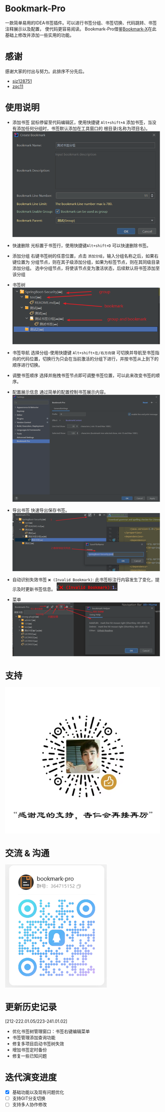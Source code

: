 # Bookmark-Pro

一款简单易用的IDEA书签插件。可以进行书签分组、书签切换、代码跳转、书签注释展示以及配置， 使代码更容易阅读。
Bookmark-Pro借鉴[Bookmark-X](https://plugins.jetbrains.com/plugin/22013-bookmark-x)在此基础上修改并添加一些实用的功能。

# 感谢

感谢大家的付出与努力。此排序不分先后。

- [sjz128751](https://github.com/sjz128751)
- [zqc11](https://github.com/zqc11)

# 使用说明

- 添加书签
  鼠标停留至代码编辑区，使用快捷键 `Alt+shift+A` 添加书签，当没有添加任何分组时，书签默认添加在工具窗口的 根目录(名称为项目名)。
  ![](./readme/create.png)


- 快速删除
  光标置于书签行，使用快捷键`Alt+shift+D` 可以快速删除书签。


- 添加分组
  右键书签树的任意位置，点击 `添加分组`，输入分组名称之后，如果右键位置为 分组节点，则在其子级添加分组，如果为标签节点，则在其同级目录添加分组。
  选中分组节点，将使该节点变为激活状态，后续默认将书签添加至该分组


- 书签树
  ![](./readme/tree.png)


- 书签导航
  选择分组-使用快捷键 `Alt+shift+左/右方向键` 可切换并导航至书签指向的代码位置，切换行为只会在当前激活的分组下进行，并按书签从上到下的顺序进行切换。


- 调整书签顺序
  选择并拖拽书签节点即可调整书签位置，可以此来改变书签的顺序。


- 配置展示信息
  通过简单的配置控制书签展示内容。
  ![](./readme/config.png)


- 导出书签
  快速导出保存书签。
  ![](./readme/export.png)


- 自动识别失效书签
  `❌ (Invalid Bookmark)`: 此书签标注行内容发生了变化，提示及时更新书签信息。
  ![](./readme/invalid.png)


- 菜单
  ![](./readme/menus.png)

# 支持

![](./readme/admire.png)

# 交流 & 沟通

![](./readme/qq_group.png)

# 更新历史记录

[212-222.01.05/223-241.01.02]

- 优化书签树管理窗口：书签右键编辑菜单
- 书签管理添加查询功能
- 修复多项目启动书签树失效
- 增加书签定时备份
- 修复一些已知问题

# 迭代演变进度

- [X] 基础功能以及现有问题优化
- [ ] 支持GIT分支切换
- [ ] 支持多人协作修改